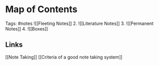 # Map of Contents
Tags: #notes
![[Fleeting Notes]]
2. ![[Literature Notes]]
3. ![[Permanent Notes]]
4. ![[Boxes]]


## Links
[[Note Taking]]
[[Criteria of a good note taking system]]